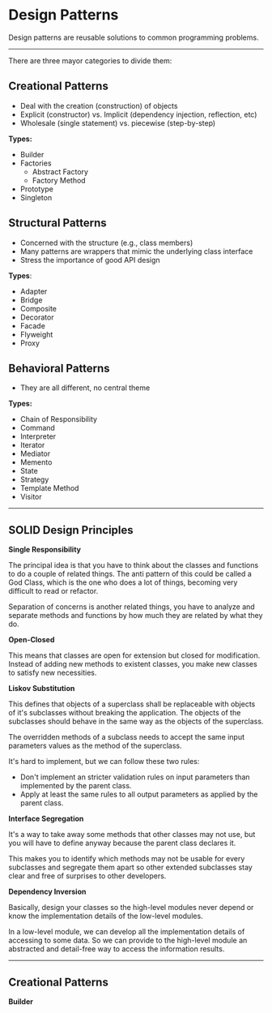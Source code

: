 # Design Patterns

Design patterns are reusable solutions to common programming problems.

---

There are three mayor categories to divide them:

## Creational Patterns

- Deal with the creation (construction) of objects
- Explicit (constructor) vs. Implicit (dependency injection, reflection, etc)
- Wholesale (single statement) vs. piecewise (step-by-step)

**Types:**

- Builder
- Factories
  - Abstract Factory
  - Factory Method
- Prototype
- Singleton



## Structural Patterns

- Concerned with the structure (e.g., class members)
- Many patterns are wrappers that mimic the underlying class interface
- Stress the importance of good API design

**Types**:

- Adapter
- Bridge
- Composite
- Decorator
- Facade
- Flyweight
- Proxy



## Behavioral Patterns

- They are all different, no central theme

**Types:**

- Chain of Responsibility
- Command
- Interpreter
- Iterator
- Mediator
- Memento
- State
- Strategy
- Template Method
- Visitor

---

## SOLID Design Principles

**Single Responsibility**

The principal idea is that you have to think about the classes and functions to do a couple of related things. The anti pattern of this could be called a God Class, which is the one who does a lot of things, becoming very difficult to read or refactor.

Separation of concerns is another related things, you have to analyze and separate methods and functions by how much they are related by what they do.

**Open-Closed**

This means that classes are open for extension but closed for modification. Instead of adding new methods to existent classes, you make new classes to satisfy new necessities.

**Liskov Substitution**

This defines that objects of a superclass shall be replaceable with objects of it's subclasses without breaking the application. The objects of the subclasses should behave in the same way as the objects of the superclass.

The overridden methods of a subclass needs to accept the same input parameters values as the method of the superclass.

It's hard to implement, but we can follow these two rules:

- Don't implement an stricter validation rules on input parameters than implemented by the parent class.
- Apply at least the same rules to all output parameters as applied by the parent class.

**Interface Segregation**

It's a way to take away some methods that other classes may not use, but you will have to define anyway because the parent class declares it.

This makes you to identify which methods may not be usable for every subclasses and segregate them apart so other extended subclasses stay clear and free of surprises to other developers.

**Dependency Inversion**

Basically, design your classes so the high-level modules never depend or know the implementation details of the low-level modules.

In a low-level module, we can develop all the implementation details of accessing to some data. So we can provide to the high-level module an abstracted and detail-free way to access the information results.

---

## Creational Patterns

**Builder**

